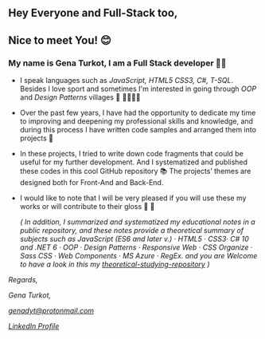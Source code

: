 ## Hey Everyone and Full-Stack too, 

## Nice to meet You! 😊

### My name is Gena Turkot, I am a Full Stack developer 🍔🥤

- I speak languages such as *JavaScript, HTML5 CSS3, C#, T-SQL*.
  Besides I love sport and sometimes I'm interested in going through *OOP* and *Design Patterns* villages 🏡 🐕‍🦺🚶‍♂️  

- Over the past few years, I have had the opportunity to dedicate my time 
  to improving and deepening my professional skills and knowledge, and 
  during this process I have written code samples and arranged them into projects 📝

- In these projects, I tried to write down code fragments that could be useful 
  for my further development. And I systematized and published these codes
  in this cool GitHub repository 📚
  The projects’ themes are designed both for Front-And and Back-End.

- I would like to note that I will be very pleased if you will use these my works or will contribute to their gloss 💖 🙏





  *( In addition, I summarized and systematized my educational notes in* 
  *a public repository, and these notes provide a theoretical summary* 
  *of subjects such as*
  *JavaScript (ES6 and later v.) · HTML5 · CSS3· C# 10 and .NET 6 · OOP · 
  Design Patterns · Responsive Web · CSS Organize · Sass CSS · Web Components · MS Azure · RegEx.* 
  *and you are Welcome to have a look in this my [theoretical-studying-repository](https://drive.google.com/drive/folders/1_yyssV9WhXAHwaQ-oSVjc3FBtrFyQM2F) )*


*Regards,*

*Gena Turkot,*

*genadyt@protonmail.com*

[*LinkedIn Profile*](https://www.linkedin.com/in/gena-turkot-1557373a/)

